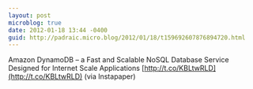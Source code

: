 ```yaml
---
layout: post
microblog: true
date: 2012-01-18 13:44 -0400
guid: http://padraic.micro.blog/2012/01/18/t159692607876894720.html
---
```

Amazon DynamoDB – a Fast and Scalable NoSQL Database Service Designed for Internet Scale Applications [http://t.co/KBLtwRLD](http://t.co/KBLtwRLD) (via Instapaper)

